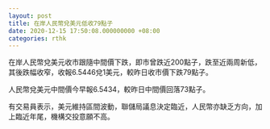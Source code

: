 ```yaml
---
layout: post
title: 在岸人民幣兌美元低收79點子
date: 2020-12-15 17:50:08.000000000 +08:00
categories: rthk
---
```


在岸人民幣兌美元收市跟隨中間價下跌，即市曾跌近200點子，跌至近兩周新低，其後跌幅收窄，收報6.5446兌1美元，較昨日收市價下跌79點子。

人民幣兌美元中間價今早報6.5434，較昨日中間價回落73點子。

有交易員表示，美元維持區間波動，聯儲局議息決定臨近，人民幣亦缺乏方向，加上臨近年尾，機構交投意願不高。
